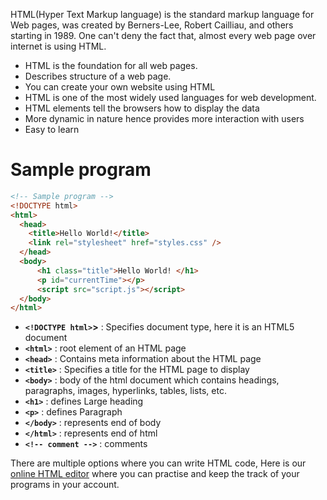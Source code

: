 HTML(Hyper Text Markup language) is the standard markup language for Web pages, was created by Berners-Lee, Robert Cailliau, and others starting in 1989. One can't deny the fact that, almost every web page over internet is using HTML.

* HTML is the foundation for all web pages.
* Describes structure of a web page.
* You can create your own website using HTML
* HTML is one of the most widely used languages for web development.
* HTML elements tell the browsers how to display the data
* More dynamic in nature hence provides more interaction with users
* Easy to learn

# Sample program

```html
<!-- Sample program -->
<!DOCTYPE html>
<html>
  <head>
    <title>Hello World!</title>
    <link rel="stylesheet" href="styles.css" />
  </head>
  <body>
      <h1 class="title">Hello World! </h1>
      <p id="currentTime"></p>
      <script src="script.js"></script>
  </body>
</html>
```

* **`<!DOCTYPE html>`>** : Specifies document type, here it is an HTML5 document
* **`<html>`** : root element of an HTML page
* **`<head>`** : Contains meta information about the HTML page
* **`<title>`** : Specifies a title for the HTML page to display
* **`<body>`** : body of the html document which contains headings, paragraphs, images, hyperlinks, tables, lists, etc.
* **`<h1>`** : defines Large heading
* **`<p>`** : defines Paragraph
* **`</body>`** : represents end of body
* **`</html>`** : represents end of html
* **`<!-- comment -->`** : comments

There are multiple options where you can write HTML code, Here is our [online HTML editor](https://onecompiler.com/html) where you can practise and keep the track of your programs in your account.




